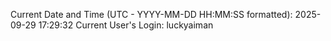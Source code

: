 Current Date and Time (UTC - YYYY-MM-DD HH:MM:SS formatted): 2025-09-29 17:29:32
Current User's Login: luckyaiman
